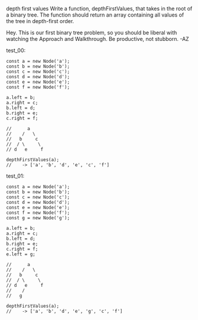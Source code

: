 depth first values
Write a function, depthFirstValues, that takes in the root of a binary tree. The function should return an array containing all values of the tree in depth-first order.

Hey. This is our first binary tree problem, so you should be liberal with watching the Approach and Walkthrough. Be productive, not stubborn. -AZ

test_00:

```
const a = new Node('a');
const b = new Node('b');
const c = new Node('c');
const d = new Node('d');
const e = new Node('e');
const f = new Node('f');

a.left = b;
a.right = c;
b.left = d;
b.right = e;
c.right = f;

//      a
//    /   \
//   b     c
//  / \     \
// d   e     f

depthFirstValues(a);
//    -> ['a', 'b', 'd', 'e', 'c', 'f']
```

test_01:

```
const a = new Node('a');
const b = new Node('b');
const c = new Node('c');
const d = new Node('d');
const e = new Node('e');
const f = new Node('f');
const g = new Node('g');

a.left = b;
a.right = c;
b.left = d;
b.right = e;
c.right = f;
e.left = g;

//      a
//    /   \
//   b     c
//  / \     \
// d   e     f
//    /
//   g

depthFirstValues(a);
//    -> ['a', 'b', 'd', 'e', 'g', 'c', 'f']
```
